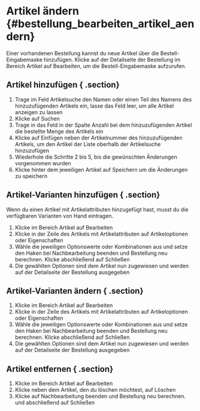 # Artikel ändern {#bestellung_bearbeiten_artikel_aendern}

Einer vorhandenen Bestellung kannst du neue Artikel über die Bestell-Eingabemaske hinzufügen. Klicke auf der Detailseite der Bestellung im Bereich Artikel auf Bearbeiten, um die Bestell-Eingabemaske aufzurufen.

## Artikel hinzufügen { .section}

1.  Trage im Feld Artikelsuche den Namen oder einen Teil des Namens des hinzuzufügenden Artikels ein, lasse das Feld leer, um alle Artikel anzeigen zu lassen
2.  Klicke auf Suchen
3.  Trage in das Feld in der Spalte Anzahl bei dem hinzuzufügenden Artikel die bestellte Menge des Artikels ein
4.  Klicke auf Einfügen neben der Artikelnummer des hinzuzufügenden Artikels, um den Artikel der Liste oberhalb der Artikelsuche hinzuzufügen
5.  Wiederhole die Schritte 2 bis 5, bis die gewünschten Änderungen vorgenommen wurden
6.  Klicke hinter dem jeweiligen Artikel auf Speichern um die Änderungen zu speichern

## Artikel-Varianten hinzufügen { .section}

Wenn du einen Artikel mit Artikelattributen hinzugefügt hast, musst du die verfügbaren Varianten von Hand eintragen.

1.  Klicke im Bereich Artikel auf Bearbeiten
2.  Klicke in der Zeile des Artikels mit Artikelattributen auf Artikeloptionen oder Eigenschaften
3.  Wähle die jeweiligen Optionswerte oder Kombinationen aus und setze den Haken bei Nachbearbeitung beenden und Bestellung neu berechnen. Klicke abschließend auf Schließen
4.  Die gewählten Optionen sind dem Artikel nun zugewiesen und werden auf der Detailseite der Bestellung ausgegeben

## Artikel-Varianten ändern { .section}

1.  Klicke im Bereich Artikel auf Bearbeiten
2.  Klicke in der Zeile des Artikels mit Artikelattributen auf Artikeloptionen oder Eigenschaften
3.  Wähle die jeweiligen Optionswerte oder Kombinationen aus und setze den Haken bei Nachbearbeitung beenden und Bestellung neu berechnen. Klicke abschließend auf Schließen
4.  Die gewählten Optionen sind dem Artikel nun zugewiesen und werden auf der Detailseite der Bestellung ausgegeben

## Artikel entfernen { .section}

1.  Klicke im Bereich Artikel auf Bearbeiten
2.  Klicke neben dem Artikel, den du löschen möchtest, auf Löschen
3.  Klicke auf Nachbearbeitung beenden und Bestellung neu berechnen. und abschließend auf Schließen



